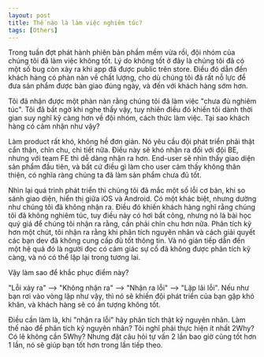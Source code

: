 ```yaml
---
layout: post
title: Thế nào là làm việc nghiêm túc?
tags: [Others]
---
```

Trong tuần đợt phát hành phiên bản phầm mềm vừa rồi, đội nhóm của chúng tôi đã làm việc không tốt. Lý do không tốt ở đây là chúng tôi
đã có một số bug còn xảy ra khi app đã được public trên store. Điều đó dẫn đến khách hàng có phàn nàn về chất lượng, cho dù chúng tôi
đã rất nỗ lực để đưa sản phẩm được bàn giao đúng ngày, và đến với khách hàng sớm hơn.

Tôi đã nhận được một phàn nàn rằng chúng tôi đã làm việc "chưa đủ nghiêm túc". Tôi đã bất ngờ khi nghe thấy vậy, tuy nhiên điều đó khiến tôi dành thời gian suy nghĩ kỹ càng hơn về đội nhóm, cách thức làm việc. Tại sao khách hàng có cảm nhận như vậy? 

Làm product rất khó, không hề đơn giản. Nó yêu cầu đội phát triển phải thật cẩn thận, chỉn chu, chi tiết nữa. Điều này sẽ khó nhận ra đối
với đội BE, nhưng với team FE thì dễ dàng nhận ra hơn. End-user sẽ nhìn thấy giao diện sản phẩm đầu tiên, và bất cứ điều gì làm cho user 
cảm thấy không thân thiện, có nghĩa ràng chúng ta đã làm sản phẩm chưa đủ tốt.

Nhìn lại quá trình phát triển thì chúng tôi đã mắc một số lỗi cơ bản, khi so sánh giao diện, hiển thị giữa iOS và Android. Có một khác biệt, nhưng dường như chúng tôi đã không nhận ra. Điều đó khiến khách hàng nghĩ rằng chúng tôi đã không nghiêm túc, tuy điều này có hơi bất công, nhưng nó là bài học quý giá để chúng tôi nhận ra rằng, cần phải chỉn chu hơn nữa. Phân tích kỹ hơn một chút, tôi nhận ra rằng
khi phân tích nguyên nhân và cách giải quyết các bạn dev đã không cung cấp đủ tốt thông tin. Và nó gián tiếp dẫn đến một hệ quả đó là người đọc có cảm giác sự cố đã không được phân tích kỹ càng, và nó có thể lặp lại trong tương lai. 

Vậy làm sao để khắc phục điểm này? 

"Lỗi xảy ra" --> "Không nhận ra" --> "Nhận ra lỗi" --> "Lặp lãi lỗi". Nếu như bạn rơi vào vòng lặp như vậy, thì nó sẽ khiến đội phát triển của bạn gặp khó khăn, và khách hàng sẽ có ấn tượng không tốt. 

Điều cần làm là, khi "nhận ra lỗi" hãy phân tích thật kỹ nguyên nhân. Làm thế nào để phân tích kỹ nguyên nhân? Tôi nghĩ phải thực hiện
ít nhất 2Why? Có lẽ không cần 5Why? Nhưng đặt câu hỏi tự vấn 2 lần bao giờ cũng tốt hơn 1 lần, nó sẽ giúp bạn tốt hơn trong lần tiếp theo.



